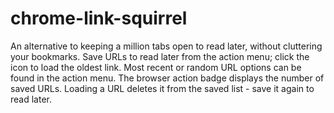 chrome-link-squirrel
====================

An alternative to keeping a million tabs open to read later, without cluttering your bookmarks. Save URLs to read later from the action menu; click the icon to load the oldest link. Most recent or random URL options can be found in the action menu. The browser action badge displays the number of saved URLs. Loading a URL deletes it from the saved list - save it again to read later.